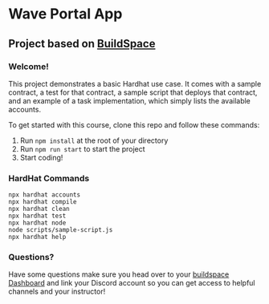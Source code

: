 # Wave Portal App
## Project based on [BuildSpace](https://app.buildspace.so/)

### **Welcome!**

This project demonstrates a basic Hardhat use case. It comes with a sample contract, a test for that contract, a sample script that deploys that contract, and an example of a task implementation, which simply lists the available accounts.

To get started with this course, clone this repo and follow these commands:

1. Run `npm install` at the root of your directory
2. Run `npm run start` to start the project
3. Start coding!

### HardHat Commands

```shell
npx hardhat accounts
npx hardhat compile
npx hardhat clean
npx hardhat test
npx hardhat node
node scripts/sample-script.js
npx hardhat help
```

### **Questions?**
Have some questions make sure you head over to your [buildspace Dashboard](https://app.buildspace.so/courses/CO02cf0f1c-f996-4f50-9669-cf945ca3fb0b) and link your Discord account so you can get access to helpful channels and your instructor!
